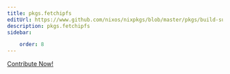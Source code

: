 ```yaml
---
title: pkgs.fetchipfs
editUrl: https://www.github.com/nixos/nixpkgs/blob/master/pkgs/build-support/fetchipfs/default.nix#L5C1
description: pkgs.fetchipfs
sidebar:

    order: 8
---
```


<a href="https://www.github.com/nixos/nixpkgs/blob/master/pkgs/build-support/fetchipfs/default.nix#L5C1">Contribute Now!</a>



